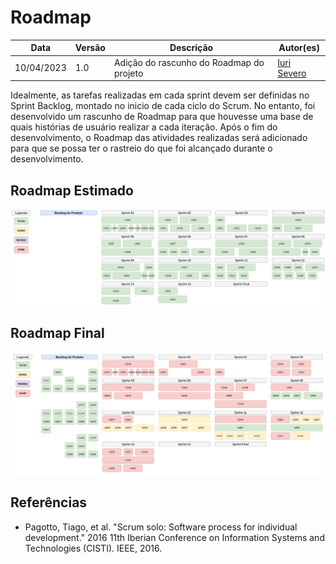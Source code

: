 # Roadmap

|  **Data**  | **Versão** | **Descrição** | **Autor(es)** |
| ---------- | ---------- | ------------- | ------------- |
| 10/04/2023 |    1.0     | Adição do rascunho do Roadmap do projeto | [Iuri Severo](https://github.com/iurisevero/) |

Idealmente, as tarefas realizadas em cada sprint devem ser definidas no Sprint Backlog, montado no inicio de cada ciclo do Scrum. No entanto, foi desenvolvido um rascunho de Roadmap para que houvesse uma base de quais histórias de usuário realizar a cada iteração. Após o fim do desenvolvimento, o Roadmap das atividades realizadas será adicionado para que se possa ter o rastreio do que foi alcançado durante o desenvolvimento.

## Roadmap Estimado

![Rascunho de Roadmap](Images/draftRoadmap.png)

## Roadmap Final

![Roadmap realizado](Images/roadmapFinal.png)

## Referências

* Pagotto, Tiago, et al. "Scrum solo: Software process for individual development." 2016 11th Iberian Conference on Information Systems and Technologies (CISTI). IEEE, 2016.
